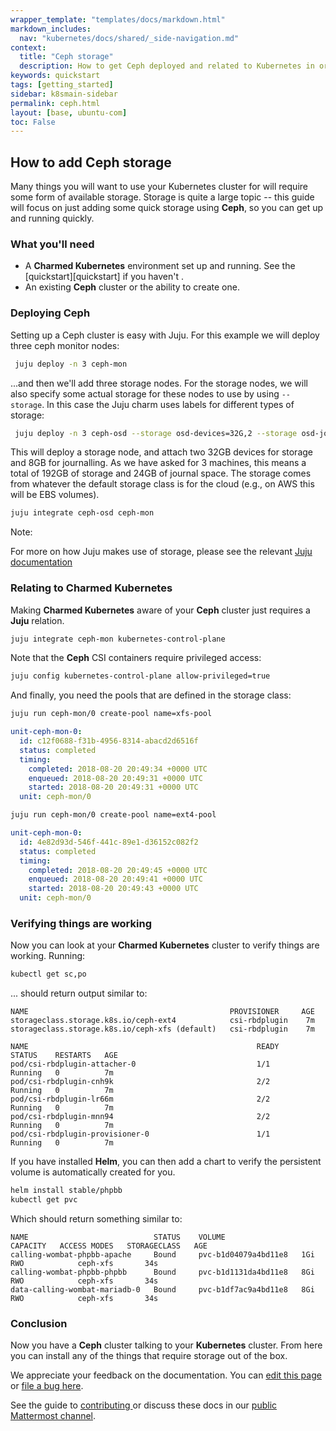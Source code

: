 ```yaml
---
wrapper_template: "templates/docs/markdown.html"
markdown_includes:
  nav: "kubernetes/docs/shared/_side-navigation.md"
context:
  title: "Ceph storage"
  description: How to get Ceph deployed and related to Kubernetes in order to have a default storage class. This allows for easy storage allocation.
keywords: quickstart
tags: [getting_started]
sidebar: k8smain-sidebar
permalink: ceph.html
layout: [base, ubuntu-com]
toc: False
---
```


## How to add **Ceph** storage

Many things you will want to use your Kubernetes cluster for will require some
form of available storage. Storage is quite a large topic -- this guide will
focus on just adding some quick storage using **Ceph**, so you can get up and
running quickly.

### What you'll need

- A **Charmed Kubernetes** environment set up and running. See the [quickstart][quickstart] if you haven't .
- An existing **Ceph** cluster or the ability to create one.

### Deploying Ceph

Setting up a Ceph cluster is easy with Juju. For this example we will deploy
three ceph monitor nodes:

```bash
 juju deploy -n 3 ceph-mon
```

...and then we'll add three storage nodes. For the storage nodes, we will also
specify some actual storage for these nodes to use by using `-- storage`. In
this case the Juju charm uses labels for different types of storage:

```bash
 juju deploy -n 3 ceph-osd --storage osd-devices=32G,2 --storage osd-journals=8G,1
```

This will deploy a storage node, and attach two 32GB devices for storage and
8GB for journalling. As we have asked for 3 machines, this means a total of
192GB of storage and 24GB of journal space. The storage comes from whatever the
default storage class is for the cloud (e.g., on AWS this will be EBS volumes).

```bash
juju integrate ceph-osd ceph-mon
```

<div class="p-notification--information is-inline">
  <div markdown="1" class="p-notification__content">
    <span class="p-notification__title">Note:</span>
    <p class="p-notification__message">For more on how Juju makes use of storage, please see the relevant
<a href="https://juju.is/docs/juju/defining-and-using-persistent-storage"> Juju documentation</a></p>
  </div>
</div>

### Relating to Charmed Kubernetes

Making **Charmed Kubernetes** aware of your **Ceph** cluster just requires a **Juju** relation.

```bash
juju integrate ceph-mon kubernetes-control-plane
```

Note that the **Ceph** CSI containers require privileged access:

```bash
juju config kubernetes-control-plane allow-privileged=true
```

And finally, you need the pools that are defined in the storage class:

```bash
juju run ceph-mon/0 create-pool name=xfs-pool
```

```yaml
unit-ceph-mon-0:
  id: c12f0688-f31b-4956-8314-abacd2d6516f
  status: completed
  timing:
    completed: 2018-08-20 20:49:34 +0000 UTC
    enqueued: 2018-08-20 20:49:31 +0000 UTC
    started: 2018-08-20 20:49:31 +0000 UTC
  unit: ceph-mon/0
```

```bash
juju run ceph-mon/0 create-pool name=ext4-pool
```

```yaml
unit-ceph-mon-0:
  id: 4e82d93d-546f-441c-89e1-d36152c082f2
  status: completed
  timing:
    completed: 2018-08-20 20:49:45 +0000 UTC
    enqueued: 2018-08-20 20:49:41 +0000 UTC
    started: 2018-08-20 20:49:43 +0000 UTC
  unit: ceph-mon/0
```

### Verifying things are working

Now you can look at your **Charmed Kubernetes** cluster to verify things are
working. Running:

```bash
kubectl get sc,po
```

... should return output similar to:

```no-highlight
NAME                                             PROVISIONER     AGE
storageclass.storage.k8s.io/ceph-ext4            csi-rbdplugin    7m
storageclass.storage.k8s.io/ceph-xfs (default)   csi-rbdplugin    7m

NAME                                                   READY     STATUS    RESTARTS   AGE
pod/csi-rbdplugin-attacher-0                           1/1       Running   0          7m
pod/csi-rbdplugin-cnh9k                                2/2       Running   0          7m
pod/csi-rbdplugin-lr66m                                2/2       Running   0          7m
pod/csi-rbdplugin-mnn94                                2/2       Running   0          7m
pod/csi-rbdplugin-provisioner-0                        1/1       Running   0          7m
```

If you have installed **Helm**, you can then add a chart to verify the persistent volume is automatically created for you.

```bash
helm install stable/phpbb
kubectl get pvc
```

Which should return something similar to:

```ǹo-highlight
NAME                            STATUS    VOLUME                 CAPACITY   ACCESS MODES   STORAGECLASS   AGE
calling-wombat-phpbb-apache     Bound     pvc-b1d04079a4bd11e8   1Gi        RWO            ceph-xfs       34s
calling-wombat-phpbb-phpbb      Bound     pvc-b1d1131da4bd11e8   8Gi        RWO            ceph-xfs       34s
data-calling-wombat-mariadb-0   Bound     pvc-b1df7ac9a4bd11e8   8Gi        RWO            ceph-xfs       34s
```

### Conclusion

Now you have a **Ceph** cluster talking to your **Kubernetes** cluster. From
here you can install any of the things that require storage out of the box.

<!-- FEEDBACK -->
<div class="p-notification--information">
  <div class="p-notification__content">
    <p class="p-notification__message">We appreciate your feedback on the documentation. You can
    <a href="https://github.com/charmed-kubernetes/kubernetes-docs/edit/main/pages/k8s/ceph.md" >edit this page</a>
    or
    <a href="https://github.com/charmed-kubernetes/kubernetes-docs/issues/new">file a bug here</a>.</p>
    <p>See the guide to <a href="/kubernetes/docs/how-to-contribute"> contributing </a> or discuss these docs in our <a href="https://chat.charmhub.io/charmhub/channels/kubernetes"> public Mattermost channel</a>.</p>
  </div>
</div>

